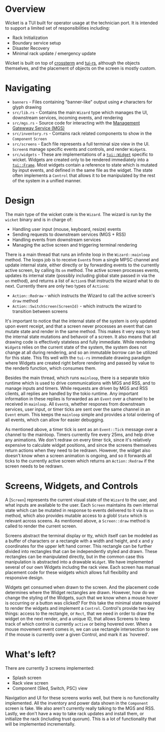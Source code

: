 # Overview

Wicket is a TUI built for operator usage at the technician port. It is intended to support a limited set of responsibilities including:
 * Rack Initialization
 * Boundary service setup
 * Disaster Recovery
 * Minimal rack update / emergency update

Wicket is built on top of [crossterm](https://github.com/crossterm-rs/crossterm) 
and [tui-rs](https://github.com/fdehau/tui-rs), although the objects
themselves, and the placement of objects on the screen is mostly custom.

# Navigating

* `banners` - Files containing "banner-like" output using `#` characters for
glyph drawing
* `src/lib.rs` - Contains the main `Wizard` type which manages the UI,
downstream services, incoming events, and rendering
* `src/mgs.rs` - Source code for interacting with the [Management Gatewway
Service (MGS)](https://github.com/oxidecomputer/management-gateway-service)
* `src/inventory.rs` - Contains rack related components to show in the `Component` `Screen`
* `src/screens` - Each file represents a full terminal size view in the UI.
`Screen`s manage specific events and controls, and render `Widget`s. 
* `src/widgets` - These are implementations of a [`tui::Widget`](https://github.com/fdehau/tui-rs/blob/master/src/widgets/mod.rs#L63-L68) 
specific to wicket. Widgets are created only to be rendered immediately into a
[`tui::Frame`](https://github.com/fdehau/tui-rs/blob/9806217a6a4c240462bba3b32cb1bc59524f1bc2/src/terminal.rs#L58-L70). 
Most widgets contain a reference to state which is mutated by input events, and
defined in the same file as the widget. The state often implements a `Control`
that allows it to be manipulated  by the rest of the system in a unified
manner.

# Design

The main type of the wicket crate is the `Wizard`. The wizard is run by the `wicket` binary and is in charge of:
 * Handling user input (mouse, keyboard, resize) events
 * Sending requests to downstream services (MGS + RSS)
 * Handling events from downstream services
 * Managing the active screen and triggering terminal rendering

There is a main thread that runs an infinite loop in the `Wizard::mainloop`
method. The loops job is to receive `Event`s from a single MPSC channel
and update internal state, either directly or by forwarding events to the
currently active screen, by calling its `on` method. The active screen
processes events, updates its internal state (possibly including global state
passed in via the `on` method), and returns a list of `Action`s that instructs
the wizard what to do next. Currently there are only two types of `Action`s:

 * `Action::Redraw` - which instructs the Wizard to call the active screen's `draw` method
 * `Action::SwitchScreen(ScreenId)` - which instructs the wizard to transition between screens

It's important to notice that the internal state of the system is only updated
upon event receipt, and that a screen never processes an event that can
mutate state and render in the same method. This makes it very easy to test
the internal state mutations and behavoir of a screen. It also means that all
drawing code is effectively stateless and fully immediate. While rendering
`Widget`s relies on the current state of the system, the system does not
change at all during rendering, and so an immutable borrow can be utilized for
this state. This fits well with the `tui-rs` immediate drawing paradigm where
Widgets are created right before rendering and passed by value to the renderb
function, which consumes them.

Besides the main thread, which runs `mainloop`, there is a separate tokio
runtime which is used to drive communications with MGS and RSS, and to manage
inputs and timers. While requests are driven by MGS and RSS clients, all
replies are handled by the tokio runtime. Any important information in these
replies is forwarded as an `Event` over a channel to be received in `mainloop`.
All `Event`s, whether respones from downstream services, user input, or
timer ticks are sent over the same channel in an `Event` enum. This keeps the
`mainloop` simple and provides a total ordering of all events, which can allow
for easier debugging.

As mentioned above, a timer tick is sent as an `Event::Tick` message over
a channel to the mainloop. Timers currently fire every 25ms, and help drive
any animations. We don't redraw on every timer tick, since it's relatively
expensive to calculate widget positions, and since the screens themselves
return actions when they need to be redrawn. However, the widget also doesn't
know when a screen animation is ongoing, and so it forwards all ticks to the
currently active screen which returns an `Action::Redraw` if the screen needs
to be redrawn.

# Screens, Widgets, and Controls

A [`Screen`] represents the current visual state of the `Wizard` to the user,
and what inputs are available to the user. Each `Screen` maintains its own
internal state which can be mutated in response to events delivered to it via
its `on` method, which also provides mutable access to a globl `State` which is
relevant across sceens. As mentioned above, a `Screen::draw` method is called
to render the current screen.

Screens abstract the terminal display or tty, which itself can be modeled
as a buffer of characters or a rectangle with a width and height, and x
and y coordinates for the upper left hand corner. This rectangle can be
further divided into rectangles that can be independently styled and drawn.
These rectangles can be manipulated directly, but in the common case this
manipulation is abstracted into a drawable `Widget`. We have implemented
several of our own Widgets includng the rack view. Each screen has manual
placement code for these widgets which allows full flexibility and responsive
design.

Widgets get consumed when drawn to the screen. And the placement code
determines where the Widget rectangles are drawn. However, how do we change the
styling of the Widgets, such that we know when a mouse hover is occurring or
a button was clicked? For this take the minimal state required to render the
widgets and implement a `Control`. Control's provide two key things: access to
the rectangle, or `Rect`, that we need in order to draw the widget on the next render,
and a unique ID, that allows Screens to keep track of which control is
currently `active` or being hovered over. When a mouse movement event comes in,
we can use rectangle intersection to see if the mouse is currently over a given
Control, and mark it as `hovered'.


# What's left?

There are currently 3 screens implemented:
 * Splash screen
 * Rack view screen
 * Component (Sled, Switch, PSC) view

Navigation and UI for these screens works well, but there is no functionality
implemented. All the inventory and power data shown in the `Component` screen
is fake. We also aren't currently really talking to the MGS and RSS. Lastly,
we don't have a way to take rack updates and install them, or initialize the
rack (including trust quorum). This is a lot of functionality that will be
implemented incrementally. 
